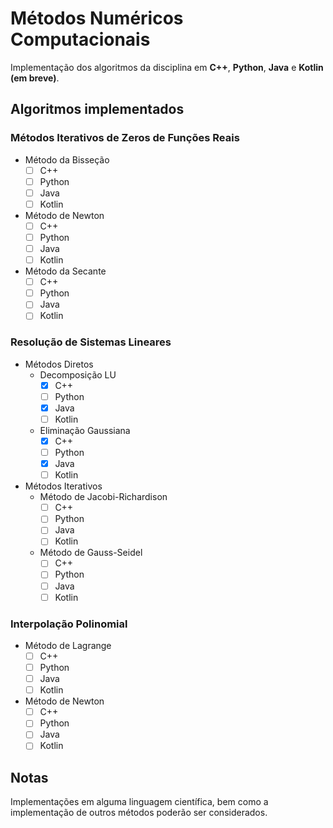 # Métodos Numéricos Computacionais

Implementação dos algoritmos da disciplina em **C++**, **Python**, **Java** e **Kotlin (em breve)**.

## Algoritmos implementados
### Métodos Iterativos de Zeros de Funções Reais
* Método da Bisseção
  - [ ] C++
  - [ ] Python
  - [ ] Java
  - [ ] Kotlin
* Método de Newton
  - [ ] C++
  - [ ] Python
  - [ ] Java
  - [ ] Kotlin
* Método da Secante
  - [ ] C++
  - [ ] Python
  - [ ] Java
  - [ ] Kotlin

### Resolução de Sistemas Lineares
* Métodos Diretos
  * Decomposição LU
    - [x] C++
    - [ ] Python
    - [x] Java
    - [ ] Kotlin
  * Eliminação Gaussiana
    - [x] C++
    - [ ] Python
    - [x] Java
    - [ ] Kotlin

* Métodos Iterativos
  * Método de Jacobi-Richardison
    - [ ] C++
    - [ ] Python
    - [ ] Java
    - [ ] Kotlin
  * Método de Gauss-Seidel
    - [ ] C++
    - [ ] Python
    - [ ] Java
    - [ ] Kotlin

### Interpolação Polinomial
* Método de Lagrange
  - [ ] C++
  - [ ] Python
  - [ ] Java
  - [ ] Kotlin
* Método de Newton
  - [ ] C++
  - [ ] Python
  - [ ] Java
  - [ ] Kotlin

## Notas
Implementações em alguma linguagem científica, bem como a implementação de outros métodos poderão ser considerados.